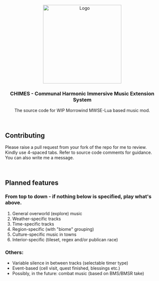 <!-- PROJECT LOGO -->
<br />
<div align="center">
  <a href="https://github.com/tewlwolow/CHIMES">
    <img src="https://i.ibb.co/FhGNZXD/chimes-logo.png" alt="Logo" width="256">
  </a>

  <h3 align="center">CHIMES - Communal Harmonic Immersive Music Extension System</h3>

  <p align="center">
    The source code for WIP Morrowind MWSE-Lua based music mod.
    <br />
  </p>
</div>

 <br />

<!-- Contributing -->
## Contributing

Please raise a pull request from your fork of the repo for me to review. Kindly use 4-spaced tabs.
Refer to source code comments for guidance. You can also write me a message.

<br />

<!-- Planned features -->
## Planned features

### From top to down - if nothing below is specified, play what's above.
1. General overworld (explore) music
2. Weather-specific tracks
3. Time-specific tracks
2. Region-specific (with "biome" grouping)
3. Culture-specific music in towns 
4. Interior-specific (tileset, regex and/or publican race)

### Others:
- Variable silence in between tracks (selectable timer type)
- Event-based (cell visit, quest finished, blessings etc.)
- Possibly, in the future: combat music (based on BMS/BMSR take) 


